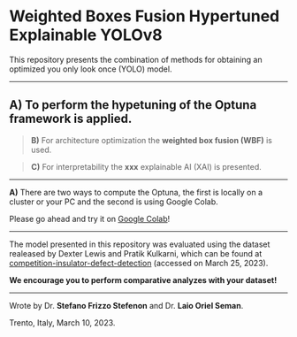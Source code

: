 # Weighted Boxes Fusion Hypertuned Explainable YOLOv8

This repository presents the combination of methods for obtaining an optimized you only look once (YOLO) model.

---

## **A)** To perform the hypetuning of the **Optuna framework** is applied.

> **B)** For architecture optimization the **weighted box fusion (WBF)** is used.

> **C)** For interpretability the **xxx** explainable AI (XAI) is presented.

---

**A)** There are two ways to compute the Optuna, the first is locally on a cluster or your PC and the second is using Google Colab.


Please go ahead and try it on [Google Colab](https://colab.research.google.com/github/SFStefenon/EWT-Seq2Seq-LSTM-Attention/blob/main/EWT-Seq2Seq-LSTM-Attention.ipynb)!

---

The model presented in this repository was evaluated using the dataset realeased by Dexter Lewis and Pratik Kulkarni, which can be found at [competition-insulator-defect-detection](https://dx.doi.org/10.21227/vkdw-x769) (accessed on March 25, 2023).

**We encourage you to perform comparative analyzes with your dataset!**

---


Wrote by Dr. **Stefano Frizzo Stefenon** and Dr. **Laio Oriel Seman**.

Trento, Italy, March 10, 2023.
